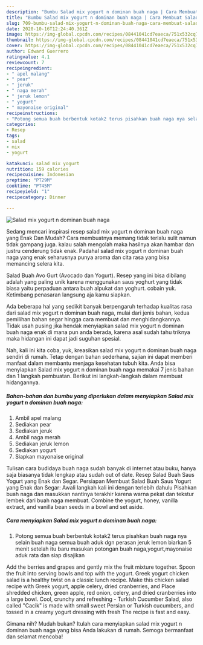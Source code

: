 ```yaml
---
description: "Bumbu Salad mix yogurt n dominan buah naga | Cara Membuat Salad mix yogurt n dominan buah naga Yang Sempurna"
title: "Bumbu Salad mix yogurt n dominan buah naga | Cara Membuat Salad mix yogurt n dominan buah naga Yang Sempurna"
slug: 709-bumbu-salad-mix-yogurt-n-dominan-buah-naga-cara-membuat-salad-mix-yogurt-n-dominan-buah-naga-yang-sempurna
date: 2020-10-16T12:24:40.361Z
image: https://img-global.cpcdn.com/recipes/08441041cd7eaeca/751x532cq70/salad-mix-yogurt-n-dominan-buah-naga-foto-resep-utama.jpg
thumbnail: https://img-global.cpcdn.com/recipes/08441041cd7eaeca/751x532cq70/salad-mix-yogurt-n-dominan-buah-naga-foto-resep-utama.jpg
cover: https://img-global.cpcdn.com/recipes/08441041cd7eaeca/751x532cq70/salad-mix-yogurt-n-dominan-buah-naga-foto-resep-utama.jpg
author: Edward Guerrero
ratingvalue: 4.1
reviewcount: 7
recipeingredient:
- " apel malang"
- " pear"
- " jeruk"
- " naga merah"
- " jeruk lemon"
- " yogurt"
- " mayonaise original"
recipeinstructions:
- "Potong semua buah berbentuk kotak2 terus pisahkan buah naga nya selain buah naga semua buah aduk dgn perasan jeruk lemon biarkan 5 menit setelah itu baru masukan potongan buah naga,yogurt,mayonaise aduk rata dan siap disajikan"
categories:
- Resep
tags:
- salad
- mix
- yogurt

katakunci: salad mix yogurt 
nutrition: 159 calories
recipecuisine: Indonesian
preptime: "PT29M"
cooktime: "PT45M"
recipeyield: "1"
recipecategory: Dinner

---
```



![Salad mix yogurt n dominan buah naga](https://img-global.cpcdn.com/recipes/08441041cd7eaeca/751x532cq70/salad-mix-yogurt-n-dominan-buah-naga-foto-resep-utama.jpg)

Sedang mencari inspirasi resep salad mix yogurt n dominan buah naga yang Enak Dan Mudah? Cara membuatnya memang tidak terlalu sulit namun tidak gampang juga. kalau salah mengolah maka hasilnya akan hambar dan justru cenderung tidak enak. Padahal salad mix yogurt n dominan buah naga yang enak seharusnya punya aroma dan cita rasa yang bisa memancing selera kita.

Salad Buah Avo Gurt (Avocado dan Yogurt). Resep yang ini bisa dibilang adalah yang paling unik karena menggunakan saus yoghurt yang tidak biasa yaitu perpaduan antara buah alpukat dan yoghurt. cobain yuk. Ketimbang penasaran langsung aja kamu siapkan.

Ada beberapa hal yang sedikit banyak berpengaruh terhadap kualitas rasa dari salad mix yogurt n dominan buah naga, mulai dari jenis bahan, kedua pemilihan bahan segar hingga cara membuat dan menghidangkannya. Tidak usah pusing jika hendak menyiapkan salad mix yogurt n dominan buah naga enak di mana pun anda berada, karena asal sudah tahu triknya maka hidangan ini dapat jadi suguhan spesial.


Nah, kali ini kita coba, yuk, kreasikan salad mix yogurt n dominan buah naga sendiri di rumah. Tetap dengan bahan sederhana, sajian ini dapat memberi manfaat dalam membantu menjaga kesehatan tubuh kita. Anda bisa menyiapkan Salad mix yogurt n dominan buah naga memakai 7 jenis bahan dan 1 langkah pembuatan. Berikut ini langkah-langkah dalam membuat hidangannya.

<!--inarticleads1-->

##### Bahan-bahan dan bumbu yang diperlukan dalam menyiapkan Salad mix yogurt n dominan buah naga:

1. Ambil  apel malang
1. Sediakan  pear
1. Sediakan  jeruk
1. Ambil  naga merah
1. Sediakan  jeruk lemon
1. Sediakan  yogurt
1. Siapkan  mayonaise original


Tulisan cara budidaya buah naga sudah banyak di internet atau buku, hanya saja biasanya tidak lengkap atau sudah out of date. Resep Salad Buah Saus Yogurt yang Enak dan Segar. Persiapan Membuat Salad Buah Saus Yogurt yang Enak dan Segar: Awali langkah kali ini dengan terlebih dahulu Pisahkan buah naga dan masukkan nantinya terakhir karena warna pekat dan tekstur lembek dari buah naga membuat. Combine the yogurt, honey, vanilla extract, and vanilla bean seeds in a bowl and set aside. 

<!--inarticleads2-->

##### Cara menyiapkan Salad mix yogurt n dominan buah naga:

1. Potong semua buah berbentuk kotak2 terus pisahkan buah naga nya selain buah naga semua buah aduk dgn perasan jeruk lemon biarkan 5 menit setelah itu baru masukan potongan buah naga,yogurt,mayonaise aduk rata dan siap disajikan


Add the berries and grapes and gently mix the fruit mixture together. Spoon the fruit into serving bowls and top with the yogurt. Greek yogurt chicken salad is a healthy twist on a classic lunch recipe. Make this chicken salad recipe with Greek yogurt, apple celery, dried cranberries, and Place shredded chicken, green apple, red onion, celery, and dried cranberries into a large bowl. Cool, crunchy and refreshing - Turkish Cucumber Salad, also called &#34;Cacik&#34; is made with small sweet Persian or Turkish cucumbers, and tossed in a creamy yogurt dressing with fresh The recipe is fast and easy. 

Gimana nih? Mudah bukan? Itulah cara menyiapkan salad mix yogurt n dominan buah naga yang bisa Anda lakukan di rumah. Semoga bermanfaat dan selamat mencoba!
